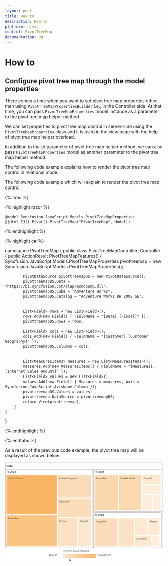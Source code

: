 ```yaml
---
layout: post
title: How to
description: How to
platform: ejmvc
control: PivotTreeMap
documentation: ug
---
```

# How to

## Configure pivot tree map through the model properties

There comes a time when you want to set pivot tree map properties other than using `PivotTreeMapPropertiesBuilder` i.e., in the Controller side. At that time, you can pass `PivotTreeMapProperties` model instance as a parameter to the pivot tree map helper method.

We can set properties to pivot tree map control in server-side using the `PivotTreeMapProperties` class and it is used in the view page with the help of pivot tree map helper overload.

In addition to the `id` parameter of pivot tree map helper method, we can also pass `PivotTreeMapProperties` model as another parameter to the pivot tree map helper method.

The following code example explains how to render the pivot tree map control in relational mode.

The following code example which will explain to render the pivot tree map control.

{% tabs %}

{% highlight razor %}

    @model Syncfusion.JavaScript.Models.PivotTreeMapProperties
    @(Html.EJ().Pivot().PivotTreeMap("PivotTreeMap", Model))

{% endhighlight  %}

{% highlight c# %}

namespace PivotTreeMap
{
    public class PivotTreeMapController: Controller
    {
        public ActionResult PivotTreeMapFeatures()
        {
            Syncfusion.JavaScript.Models.PivotTreeMapProperties pivottreemap = new Syncfusion.JavaScript.Models.PivotTreeMapProperties();

            PivotDataSource pivottreemapDS = new PivotDataSource();
            pivottreemapDS.Data = "https://bi.syncfusion.com/olap/msmdpump.dll";
            pivottreemapDS.Cube = "Adventure Works";
            pivottreemapDS.Catalog = "Adventure Works DW 2008 SE";


            List<Field> rows = new List<Field>();
            rows.Add(new Field() { FieldName = "[Date].[Fiscal]" });
            pivottreemapDS.Rows = rows;

            List<Field> cols = new List<Field>();
            cols.Add(new Field() { FieldName = "[Customer].[Customer Geography]" });
            pivottreemapDS.Columns = cols;


            List<MeasuresItems> measures = new List<MeasuresItems>();
            measures.Add(new MeasuresItems() { FieldName = "[Measures].[Internet Sales Amount]" });
            List<Field> values = new List<Field>();
            values.Add(new Field() { Measures = measures, Axis = Syncfusion.JavaScript.AxisName.Column });
            pivottreemapDS.Values = values;
            pivottreemap.DataSource = pivottreemapDS;
            return View(pivottreemap);
        }
    }
}

{% endhighlight  %}

{% endtabs %}

As a result of the previous code example, the pivot tree map will be displayed as shown below:

![OlapClientside](Getting-Started_images/OlapClientside.png)